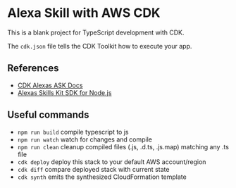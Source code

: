 # Alexa Skill with AWS CDK

This is a blank project for TypeScript development with CDK.

The `cdk.json` file tells the CDK Toolkit how to execute your app.

## References

- [CDK Alexas ASK Docs](https://docs.aws.amazon.com/cdk/api/latest/docs/alexa-ask-readme.html)
- [Alexas Skills Kit SDK for Node.js](https://github.com/alexa/alexa-skills-kit-sdk-for-nodejs)

## Useful commands

- `npm run build`   compile typescript to js
- `npm run watch`   watch for changes and compile
- `npm run clean`   cleanup compiled files (.js, .d.ts, .js.map) matching any .ts file
- `cdk deploy`      deploy this stack to your default AWS account/region
- `cdk diff`        compare deployed stack with current state
- `cdk synth`       emits the synthesized CloudFormation template
